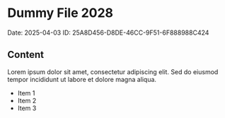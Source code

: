 # Dummy File 2028

Date: 2025-04-03
ID: 25A8D456-D8DE-46CC-9F51-6F888988C424

## Content

Lorem ipsum dolor sit amet, consectetur adipiscing elit.
Sed do eiusmod tempor incididunt ut labore et dolore magna aliqua.

* Item 1
* Item 2
* Item 3
